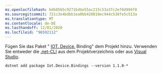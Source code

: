```yaml
---
ms.openlocfilehash: bdb8565c9271bdbe55ac215c53a3fc2ef0d994f8
ms.sourcegitcommit: 721c3e4bdbb1ea0bb420818ec944c538fe5c513a
ms.translationtype: MT
ms.contentlocale: de-DE
ms.lasthandoff: 12/01/2020
ms.locfileid: "96592112"
---
```

Fügen Sie das Paket " [IOT. Device.](https://www.nuget.org/packages/Iot.Device.Bindings/) Binding" dem <span class="docon docon-navigate-external x-hidden-focus"></span> Projekt hinzu. Verwenden Sie entweder die [.net-CLI](../../core/tools/dotnet-add-package.md) aus dem Projektverzeichnis oder aus [Visual Studio](/nuget/consume-packages/install-use-packages-visual-studio).

```dotnetcli
dotnet add package Iot.Device.Bindings --version 1.1.0-*
```
